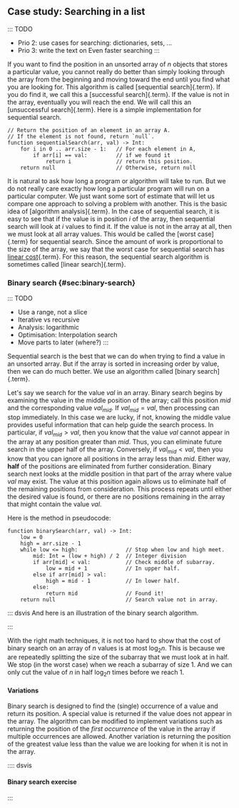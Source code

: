 
## Case study: Searching in a list

::: TODO
- Prio 2: use cases for searching: dictionaries, sets, ...
- Prio 3: write the text on Even faster searching
:::

If you want to find the position in an unsorted array of $n$ objects
that stores a particular value, you cannot really do better than simply
looking through the array from the beginning and moving toward the end
until you find what you are looking for. This algorithm is called
[sequential search]{.term}. If you do find it,
we call this a [successful search]{.term}. If
the value is not in the array, eventually you will reach the end. We
will call this an [unsuccessful search]{.term}.
Here is a simple implementation for sequential search.

    // Return the position of an element in an array A.
    // If the element is not found, return `null`.
    function sequentialSearch(arr, val) -> Int:
        for i in 0 .. arr.size - 1:   // For each element in A,
            if arr[i] == val:         // if we found it
                return i              // return this position.
        return null                   // Otherwise, return null

It is natural to ask how long a program or algorithm will take to run.
But we do not really care exactly how long a particular program will run
on a particular computer. We just want some sort of estimate that will
let us compare one approach to solving a problem with another. This is
the basic idea of [algorithm analysis]{.term}.
In the case of sequential search, it is easy to see that if the value is
in position $i$ of the array, then sequential search will look at $i$
values to find it. If the value is not in the array at all, then we must
look at all array values. This would be called
the [worst case]{.term} for sequential search.
Since the amount of work is proportional to the size of the array, we say that the worst
case for sequential search has
[linear cost](#linear-growth-rate){.term}. For
this reason, the sequential search algorithm is sometimes called
[linear search]{.term}.

### Binary search {#sec:binary-search}

::: TODO
- Use a range, not a slice
- Iterative vs recursive
- Analysis: logarithmic
- Optimisation: Interpolation search
- Move parts to later (where?)
:::

Sequential search is the best that we can do when trying to find a value
in an unsorted array. But if the array is sorted in increasing order
by value, then we can do much better. We use an algorithm called
[binary search]{.term}.

<!--
::: note
*Note*: It seems to be really "obvious" that sequential search is the
best that you can do on an unsorted array. But writing a convincing
proof that no algorithm could ever be discovered that is better is
surprisingly difficult. This is an example of a
[lower bounds proof]{.term} to find the cost
for the best possible [algorithm]{.term} to
solve the [problem]{.term} of search in an
unsorted array.
:::
-->

Let's say we search for the value $val$ in an array.
Binary search begins by examining the value in the middle position of the array; call this position $mid$ and the corresponding value $val_{mid}$.
If $val_{mid} = val$, then processing can stop immediately.
In this case we are lucky, if not, knowing the middle value provides useful information that can help guide the search process.
In particular, if $val_{mid} > val$, then you know that the value $val$ cannot appear in the array at any position greater than $mid$.
Thus, you can eliminate future search in the upper half of the array.
Conversely, if $val_{mid} < val$, then you know that you can ignore all positions in the array less than $mid$.
Either way, **half** of the positions are eliminated from further consideration.
Binary search next looks at the middle position in that part of the array where value $val$ may exist.
The value at this position again allows us to eliminate half of the remaining positions from consideration.
This process repeats until either the desired value is found, or there are no positions remaining in the array that might contain the value $val$.

Here is the method in pseudocode:

    function binarySearch(arr, val) -> Int:
        low = 0
        high = arr.size - 1
        while low <= high:               // Stop when low and high meet.
            mid: Int = (low + high) / 2  // Integer division
            if arr[mid] < val:           // Check middle of subarray.
                low = mid + 1            // In upper half.
            else if arr[mid] > val:
                high = mid - 1           // In lower half.
            else:
                return mid               // Found it!
        return null                      // Search value not in array.

::: dsvis
And here is an illustration of the binary search algorithm.

<inlineav id="binarySearchCON" src="Searching/binarySearchCON.js" name="Binary Search Algorithm Slideshow" links="Searching/binarySearchCON.css"/>
:::

With the right math techniques, it is not too hard to show that the cost of binary search on an array of $n$ values is at most $\log_2 n$.
This is because we are repeatedly splitting the size of the subarray that we must look at in half.
We stop (in the worst case) when we reach a subarray of size 1.
And we can only cut the value of $n$ in half $\log_2 n$ times before we reach 1.

<!--
::: note
*Note*: It is possible to [prove](#search-lower-bound){.term}
that binary search is the most efficient algorithm
possible in the worst case when searching in a sorted array. This is
even more difficult than proving that sequential search is the most
efficient algorithm possible on an unsorted array.
:::
-->

#### Variations

Binary search is designed to find the (single) occurrence of a value and return its position.
A special value is returned if the value does not appear in the array.
The algorithm can be modified to implement variations such as returning the position of the _first occurrence_ of the value in the array if multiple occurrences are allowed.
Another variation is returning the position of the greatest value less than the value we are looking for when it is not in the array.

:::: dsvis
#### Binary search exercise

<avembed id="binarySearchPRO" src="Searching/binarySearchPRO.html" type="pe" name="Binary Search Proficiency Exercise"/>
:::

<!--
### Even faster searching

::: TODO
- e.g. library search
- e.g. searching for numbers: use an array
- use a hash function -> see the hashing chapter
:::
-->
